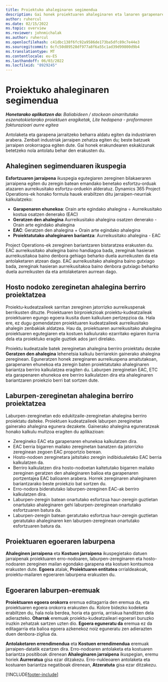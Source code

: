 ```yaml
---
title: Proiektuko ahaleginaren segimendua
description: Gai honek proiektuaren ahaleginaren eta lanaren garapenaren jarraipena egiteari buruzko informazioa ematen du.
author: ruhercul
ms.date: 02/15/2022
ms.topic: overview
ms.reviewer: johnmichalak
ms.author: ruhercul
ms.openlocfilehash: c41dbc138f6fc92a9586de173ba5dfc89c7e44e3
ms.sourcegitcommit: 6cfc50d89528df977a8f6a55c1ad39d99800d9b4
ms.translationtype: MT
ms.contentlocale: eu-ES
ms.lasthandoff: 06/03/2022
ms.locfileid: "8929245"
---
```

# <a name="project-effort-tracking"></a>Proiektuko ahaleginaren segimendua

_**Honetarako aplikatzen da:** Baliabideen / stockean oinarritutako eszenatokietarako proiektuen eragiketak, Lite hedapena - proformaren fakturazioari aurre egitea_

Antolaketa eta garapena jarraitzeko beharra aldatu egiten da industriaren arabera. Zenbait industriak jarraipen zehatza egiten du; beste batzuek jarraipen orokorragoa egiten dute. Gai honek erakundearen eskakizunak betetzeko nola antolatu behar den erakusten du.

## <a name="effort-tracking-view"></a>Ahaleginen segimenduaren ikuspegia

**Esfortzuaren jarraipena** ikuspegia egutegiaren zereginen bilakaeraren jarraipena egiten du zeregin batean emandako benetako esfortzu-orduak atazaren aurreikusitako esfortzu-orduekin alderatuz. Dynamics 365 Project Operations-ek honako formula hauek erabiltzen ditu jarraipen-neurriak kalkulatzeko:

- **Garapenaren ehunekoa**: Orain arte egindako ahalegina ÷ Aurreikusitako kostua osatzen denerako (EAC) 
- **Geratzen den ahalegina** Aurreikusitako ahalegina osatzen denerako - Orain arte egindako ahalegina 
- **EAC**: Geratzen den ahalegina + Orain arte egindako ahalegina 
- **Proiektatutako ahaleginaren bariantza**: Aurreikusitako ahalegina - EAC

Project Operations-ek zereginen bariantzaren bistaratzea erakusten du. EAC aurreikusitako ahalegina baino handiagoa bada, zereginak hasieran aurreikusitakoa baino denbora gehiago beharko duela aurreikusten da eta antolaketaren atzean dago. EAC aurreikusitako ahalegina baino gutxiago bada, zereginak hasieran aurreikusitakoa baino denbora gutxiago beharko duela aurreikusten da eta antolaketaren aurrean dago.

## <a name="reprojecting-effort-on-leaf-node-tasks"></a>Hosto nodoko zereginetan ahalegina berriro proiektatzea

Proiektu-kudeatzaileek sarritan zereginen jatorrizko aurreikuspenak berrikusten dituzte. Proiektuaren birproiekzioak proiektu-kudeatzaileak proiektuaren egungo egoera ikusita duen kalkuluen pertzepzioa da. Hala ere, ez dugu gomendatzen proiektuaren kudeatzaileek aurreikusitako ahalegin zenbakiak aldatzea. Hau da, proiektuaren aurreikusitako ahalegina proiektuaren egutegiaren eta kostuen kalkulurako ezarritako egiaren iturria dela eta proiektuko eragile guztiek ados jarri direlako.

Proiektu kudeatzaile batek zereginetan ahalegina berriro proiektatu dezake **Geratzen den ahalegina** lehenetsia kalkulu berriarekin gainerako ahalegina zereginean. Eguneratzen honek zereginaren aurreikuspena amaitutakoan, garapenaren ehunekoa eta zeregin baten proiektatutako ahaleginaren bariantza berriro kalkulatzea eragiten du. Laburpen zereginetan EAC, ETC eta garapenaren ehunekoa ere berriro kalkulatzen dira eta ahaleginaren bariantzaren proiekzio berri bat sortzen dute.

## <a name="reprojection-of-effort-on-summary-tasks"></a>Laburpen-zereginetan ahalegina berriro proiektatzea

Laburpen-zereginetan edo edukitzaile-zereginetan ahalegina berriro proiektatu daiteke. Proiektuen kudeatzaileek laburpen zereginetan gainerako ahalegina egunera dezakete. Gainerako ahalegina eguneratzeak honako kalkulu multzoa eragiten du aplikazioan:

- Zeregineko EAC eta garapenaren ehunekoa kalkulatzen dira.
- EAC berria bigarren mailako zereginetan banatzen da jatorrizko zereginean zegoen EAC proportzio berean.
- Hosto-nodoen zereginetara jaitsitako zeregin indibidualetako EAC berria kalkulatzen da. 
- Berriro kalkulatzen dira hosto-nodoetan kaltetutako bigarren mailako zereginen geratzen den ahaleginaren balioa eta garapenaren portzentajea EAC balioaren arabera. Horrek zereginaren ahaleginaren bariantzarako beste proiekzio bat sortzen du. 
- Erro-nodora bideratutako laburpen-zereginen EAC-ak berriro kalkulatzen dira.
- Laburpen-zeregin batean onartutako esfortzua haur-zeregin guztietan onartutako ahaleginaren gehi laburpen-zereginean onartutako esfortzuaren batura da.
- Laburpen-zeregin batean geratutako esfortzua haur-zeregin guztietan geratutako ahaleginaren ken laburpen-zereginean onartutako esfortzuaren batura da.

## <a name="project-status-summary"></a>Proiektuaren egoeraren laburpena

**Ahaleginen jarraipena** eta **Kostuen jarraipena** ikuspegietako datuen jarraipenak proiektuaren erro-nodoaren, laburpen-zereginaren eta hosto-nodoaren zereginen mailan egondako garapena eta kostuen kontsumoa erakusten dute. **Egoera** atalak, **Proiektuaren entitatea** orrialdeakoak, proiektu-mailaren egoeraren laburpena erakusten du.

## <a name="status-summary-fields"></a>Egoeraren laburpen-eremuak

**Proiektuaren egoera orokorra** eremua editagarria den eremua da, eta proiektuaren egoera orokorra erakusten du. Kolore bidezko kodeketa erabiltzen du, hala nola berdea, horia eta gorria, arriskua handitzen dela adierazteko. **Oharrak** eremuak proiektu-kudeatzaileari egoerari buruzko iruzkin zehatzak sartzen uzten dio. **Egoera eguneratu da** eremua ez da editagarria eta balioa egoera azkenekoz noiz eguneratu zen adierazten duen denbora-zigilua da.

**Antolaketaren errendimendua** eta **Kostuen errendimendua** eremuak jarraipen-datatik ezartzen dira. Erro-nodoaren antolaketa eta kostuaren bariantza positiboak direnean **Ahaleginaren jarraipena** ikuspegian, eremu horiek **Aurreratua** gisa ezar ditzakezu. Erro-nukleoaren antolaketa eta kostuaren bariantza negatiboak direnean, **Atzeratuta** gisa ezar ditzakezu.


[!INCLUDE[footer-include](../includes/footer-banner.md)]
